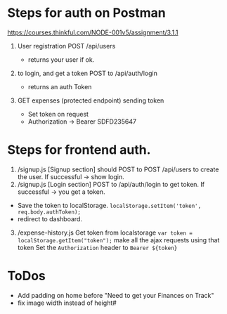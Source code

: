 # Steps for auth on Postman

https://courses.thinkful.com/NODE-001v5/assignment/3.1.1

1. User registration POST /api/users
   * returns your user if ok.
2. to login, and get a token POST to /api/auth/login
   * returns an auth Token
3. GET expenses (protected endpoint) sending token

   * Set token on request
   * Authorization -> Bearer SDFD235647

# Steps for frontend auth.

1. /signup.js [Signup section] should POST to POST /api/users to create the user. If successful -> show login.
2. /signup.js [Login section] POST to /api/auth/login to get token. If successful -> you get a token.

* Save the token to localStorage.
  `localStorage.setItem('token', req.body.authToken);`
* redirect to dashboard.

3. /expense-history.js Get token from localstorage
   `var token = localStorage.getItem("token");`
   make all the ajax requests using that token
   Set the `Authorization` header to `Bearer ${token}`

# ToDos

* Add padding on home before "Need to get your Finances on Track"
* fix image width instead of height#
